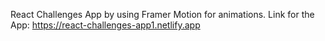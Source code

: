 React Challenges App by using Framer Motion for animations. Link for the App: https://react-challenges-app1.netlify.app

